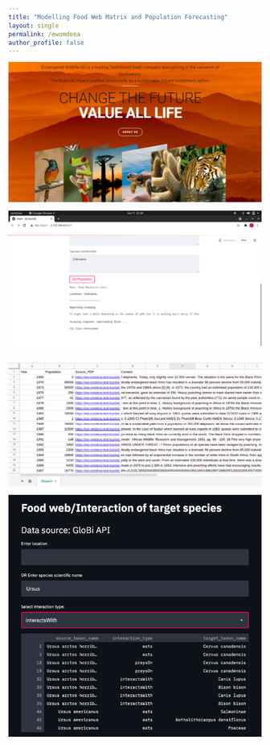 ```yaml
---
title: "Modelling Food Web Matrix and Population Forecasting"
layout: single
permalink: /ewomdena
author_profile: false
---
```



![Endangered WildLife](/images/ew.png)

![Result](/images/ew2.png)


![Result](/images/ew1.png)

![Result](/images/foodweb.png)

